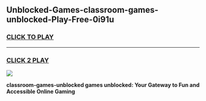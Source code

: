 
## Unblocked-Games-classroom-games-unblocked-Play-Free-0i91u
<h3>
<a href="https://premium76.site?title=classroom-games-unblocked&ref=20M">CLICK TO PLAY</a></h3>
<hr>

<h3>
<a href="https://premium76.site?title=classroom-games-unblocked&ref=20M">CLICK 2 PLAY</a>
  
</h3>

<a href="https://premium76.site?title=classroom-games-unblocked&ref=19M"><img src="https://clearcache.store/games.png"></a>


**classroom-games-unblocked games unblocked: Your Gateway to Fun and Accessible Online Gaming**
